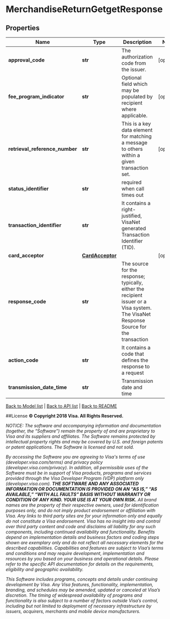# MerchandiseReturnGetgetResponse

## Properties
Name | Type | Description | Notes
------------ | ------------- | ------------- | -------------
**approval_code** | **str** | The authorization code from the issuer. | [optional] 
**fee_program_indicator** | **str** | Optional field which may be populated by recipient where applicable. | [optional] 
**retrieval_reference_number** | **str** | This is a key data element for matching a message to others within a given transaction set. | [optional] 
**status_identifier** | **str** | required when call times out | 
**transaction_identifier** | **str** | It contains a right-justified, VisaNet generated Transaction Identifier (TID). | 
**card_acceptor** | [**CardAcceptor**](CardAcceptor.md) |  | [optional] 
**response_code** | **str** | The source for the response; typically, either the recipient issuer or a Visa system.          The VisaNet Response Source for the transaction | 
**action_code** | **str** | It contains a code that defines the response to a request | 
**transmission_date_time** | **str** | Transmission date and time | 

[Back to Model list](../README.md#documentation-for-models)   |   [Back to API list](../README.md#documentation-for-api-endpoints)   |   [Back to README](../README.md)



##License
**© Copyright 2018 Visa. All Rights Reserved.**

*NOTICE: The software and accompanying information and documentation (together, the “Software”) remain the property of
and are proprietary to Visa and its suppliers and affiliates. The Software remains protected by intellectual property
rights and may be covered by U.S. and foreign patents or patent applications. The Software is licensed and not sold.*

*By accessing the Software you are agreeing to Visa's terms of use (developer.visa.com/terms) and privacy policy (developer.visa.com/privacy).
In addition, all permissible uses of the Software must be in support of Visa products, programs and services provided
through the Visa Developer Program (VDP) platform only (developer.visa.com). **THE SOFTWARE AND ANY ASSOCIATED
INFORMATION OR DOCUMENTATION IS PROVIDED ON AN “AS IS,” “AS AVAILABLE,” “WITH ALL FAULTS” BASIS WITHOUT WARRANTY OR
CONDITION OF ANY KIND. YOUR USE IS AT YOUR OWN RISK.** All brand names are the property of their respective owners, used for identification purposes only, and do not imply
product endorsement or affiliation with Visa. Any links to third party sites are for your information only and equally
do not constitute a Visa endorsement. Visa has no insight into and control over third party content and code and disclaims
all liability for any such components, including continued availability and functionality. Benefits depend on implementation
details and business factors and coding steps shown are exemplary only and do not reflect all necessary elements for the
described capabilities. Capabilities and features are subject to Visa’s terms and conditions and may require development,
implementation and resources by you based on your business and operational details. Please refer to the specific
API documentation for details on the requirements, eligibility and geographic availability.*

*This Software includes programs, concepts and details under continuing development by Visa. Any Visa features,
functionality, implementation, branding, and schedules may be amended, updated or canceled at Visa’s discretion.
The timing of widespread availability of programs and functionality is also subject to a number of factors outside Visa’s control,
including but not limited to deployment of necessary infrastructure by issuers, acquirers, merchants and mobile device manufacturers.*